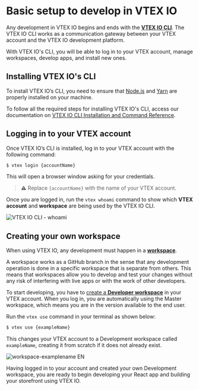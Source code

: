 # Basic setup to develop in VTEX IO

Any development in VTEX IO begins and ends with the [**VTEX IO CLI**](https://vtex.io/docs/concepts/toolbelt/). The VTEX IO CLI works as a communication gateway between your VTEX account and the VTEX IO development platform.

With VTEX IO's CLI, you will be able to log in to your VTEX account, manage workspaces, develop apps, and install new ones.

## Installing VTEX IO's CLI

To install VTEX IO’s CLI, you need to ensure that [Node.js](https://nodejs.org/) and [Yarn](https://yarnpkg.com/) are properly installed on your machine. 

To follow all the required steps for installing VTEX IO's CLI, access our documentation on [VTEX IO CLI Installation and Command Reference](https://developers.vtex.com/vtex-developer-docs/docs/vtex-io-documentation-vtex-io-cli-installation-and-command-reference).

## Logging in to your VTEX account

Once VTEX IO’s CLI is installed, log in to your VTEX account with the following command:

```sh
$ vtex login {accountName}
```

This will open a browser window asking for your credentials.

>⚠️ Replace `{accountName}` with the name of your VTEX account.

Once you are logged in, run the `vtex whoami` command to show which **VTEX account** and **workspace** are being used by the VTEX IO CLI. 

![VTEX IO CLI - whoami](https://github.com/vtex-apps/io-documentation/blob/master/docs/en/GettingStarted/develop-storefront-apps-using-react-and-vtex-io/assets/basic-development-setup-in-vtex-io-1.png?raw=true)

## Creating your own workspace

When using VTEX IO, any development must happen in a [**workspace**](https://vtex.io/docs/concepts/workspace/). 

A workspace works as a GitHub branch in the sense that any development operation is done in a specific workspace that is separate from others. This means that workspaces allow you to develop and test your changes without any risk of interfering with live apps or with the work of other developers.

To start developing, you have to [create a **Developer workspace**](https://vtex.io/docs/recipes/development/creating-a-development-workspace/) in your VTEX account. When you log in, you are automatically using the Master workspace, which means you are in the version available to the end user. 

Run the `vtex use` command in your terminal as shown below:

```sh
$ vtex use {exampleName}
```

This changes your VTEX account to a Development workspace called `exampleName`, creating it from scratch if it does not already exist.

![workspace-examplename EN](https://github.com/vtex-apps/io-documentation/blob/master/docs/en/GettingStarted/develop-storefront-apps-using-react-and-vtex-io/assets/basic-development-setup-in-vtex-io-2.png?raw=true)

Having logged in to your account and created your own Development workspace, you are ready to begin developing your React app and building your storefront using VTEX IO.
